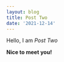 ```yaml
---
layout: blog
title: Post Two
date: '2021-12-14'
---
```


Hello, I am _Post Two_

**Nice to meet you!**
